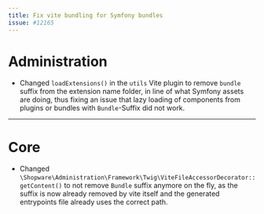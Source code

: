 ```yaml
---
title: Fix vite bundling for Symfony bundles
issue: #12165
---
```

# Administration
* Changed `loadExtensions()` in the `utils` Vite plugin to remove `bundle` suffix from the extension name folder, in line of what Symfony assets are doing, thus fixing an issue that lazy loading of components from plugins or bundles with `Bundle`-Suffix did not work.
___
# Core
* Changed `\Shopware\Administration\Framework\Twig\ViteFileAccessorDecorator::getContent()` to not remove `Bundle` suffix anymore on the fly, as the suffix is now already removed by vite itself and the generated entrypoints file already uses the correct path.
